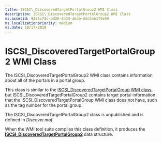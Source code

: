 ```yaml
---
title: ISCSI\_DiscoveredTargetPortalGroup2 WMI Class
description: ISCSI\_DiscoveredTargetPortalGroup2 WMI Class
ms.assetid: 9285c74c-ad20-4d34-abdb-d5c5db1f9e90
ms.localizationpriority: medium
ms.date: 10/17/2018
---
```


# ISCSI\_DiscoveredTargetPortalGroup2 WMI Class


The ISCSI\_DiscoveredTargetPortalGroup2 WMI class contains information about all of the portals in a portal group.

This class is similar to the [ISCSI\_DiscoveredTargetPortalGroup WMI class](iscsi-discoveredtargetportalgroup-wmi-class.md), but ISCSI\_DiscoveredTargetPortalGroup2 contains target portal information that the ISCSI\_DiscoveredTargetPortalGroup WMI class does not have, such as the tag number for the portal group.

The ISCSI\_DiscoveredTargetPortalGroup2 class is unpublished and is defined in *Discover.mof*.

When the WMI tool suite compiles this class definition, it produces the [**ISCSI\_DiscoveredTargetPortalGroup2**](/windows-hardware/drivers/ddi/iscsifnd/ns-iscsifnd-_iscsi_discoveredtargetportalgroup2) data structure.

 


